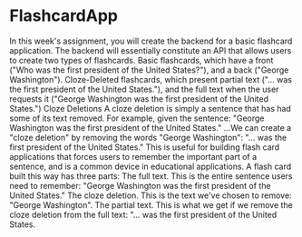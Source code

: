 # FlashcardApp
In this week's assignment, you will create the backend for a basic flashcard application.  The backend will essentially constitute an API that allows users to create two types of flashcards.   Basic flashcards, which have a front ("Who was the first president of the United States?"), and a back ("George Washington"). Cloze-Deleted flashcards, which present partial text ("... was the first president of the United States."), and the full text when the user requests it ("George Washington was the first president of the United States.")    Cloze Deletions  A cloze deletion is simply a sentence that has had some of its text removed. For example, given the sentence:  "George Washington was the first president of the United States."  ...We can create a "cloze deletion" by removing the words "George Washington":  "... was the first president of the United States."  This is useful for building flash card applications that forces users to remember the important part of a sentence, and is a common device in educational applications.  A flash card built this way has three parts:   The full text. This is the entire sentence users need to remember:  "George Washington was the first president of the United States." The cloze deletion. This is the text we've chosen to remove: "George Washington". The partial text. This is what we get if we remove the cloze deletion from the full text: "... was the first president of the United States.

